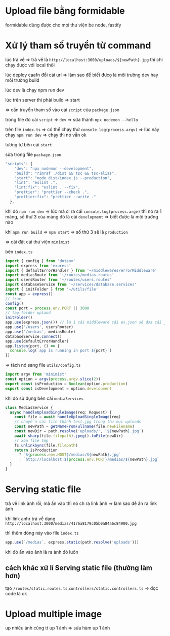 # Upload file bằng formidable

formidable dùng được cho mọi thư viện be node, fastify

# Xử lý tham số truyền từ command

lúc trả về => trả về là `http://localhost:3000/uploads/${newPath}.jpg` thì chỉ chạy được với local thôi

lúc deploy caafn đổi cái url => làm sao để biết đưcọ là môi trường dev hay môi trường build

lúc dev là chạy npm run dev

lúc trên server thì phải build => start

=> cần truyền tham số vào cái `script` của `package.json`

trong file đó cái `script` => `dev` => sửa thành `npx nodemon --hello`

trên file `index.ts` => có thể chạy thử `console.log(process.argv)` => lúc này chạy `npm run dev` => chạy thì nó vẫn ok

tương tự bên cái `start`

sửa trong file `package.json`

```ts
"scripts": {
    "dev": "npx nodemon --development",
    "build": "rimraf ./dist && tsc && tsc-alias",
    "start": "node dist/index.js --production",
    "lint": "eslint .",
    "lint:fix": "eslint . --fix",
    "prettier": "prettier --check .",
    "prettier:fix": "prettier --write ."
  },
```

khi đó `npm run dev` => lúc mà cl ra cái `console.log(process.argv)` thì nó ra 1 mảng, số thứ 3 của mảng đó là cái `development` => biết được là môi trường nào

khi `npm run build` => `npm start` => số thứ 3 sẽ là `production`

=> cài đặt cái thư viện `minimist`

bên `index.ts`

```ts
import { config } from 'dotenv'
import express from 'express'
import { defaultErrorHandler } from '~/middlewares/errorMiddleware'
import mediasRoute from '~/routes/medias.routes'
import usersRouter from '~/routes/users.routes'
import databaseService from '~/services/database.services'
import { initFolder } from '~/utils/file'
const app = express()
// true
config()
const port = process.env.PORT || 3000
// taọ folder uplaod
initFolder()
app.use(express.json()) // là 1 cái middleware cái ex.json sẽ đưa cái json truyền lên ở body thành 1 cái obj
app.use('/users', usersRouter)
app.use('/medias', mediasRoute)
databaseService.connect()
app.use(defaultErrorHandler)
app.listen(port, () => {
  console.log(`app is running in port ${port}`)
})
```

=> tách nó sang file `utils/config.ts`

```ts
import argv from 'minimist'
const option = argv(process.argv.slice(2))
export const isProduction = Boolean(option.production)
export const isDevelopment = option.development
```

khi đó sử dụng bên cái `mediaServices`

```ts
class MediasService {
  async handleUploadSingleImage(req: Request) {
    const file = await handleUploadSingleImage(req)
    // chuyển cái file thành test.jpg trong thư mục uploads
    const newPath = getNameFromFullname(file.newFilename)
    const newDir = path.resolve('uploads/', `${newPath}.jpg`)
    await sharp(file.filepath).jpeg().toFile(newDir)
    // xóa file tmp
    fs.unlinkSync(file.filepath)
    return isProduction
      ? `${process.env.HOST}/medias/${newPath}.jpg`
      : `http://localhost:${process.env.PORT}/medias/${newPath}.jpg`
  }
}
```

# Serving static file

trả về link ảnh rồi, mà ấn vào thì nó ch ra link ảnh => làm sao để ấn ra link ảnh

khi link anhr trả về dạng `http://localhost:3000/medias/4176a8179c05b0a84a6c84900.jpg`

thì thêm dòng này vào file `index.ts`

```ts
app.use(`/medias`, express.static(path.resolve('uploads')))
```

khi đó ấn vào ảnh là ra ảnh đó luôn

## cách khác xử lí Serving static file (thường làm hơn)

tạo `/routes/static.routes.ts`,`controllers/static.controllers.ts` => đọc code là ok

# Upload multiple image

up nhiều ảnh cũng tt up 1 ảnh => sửa hàm up 1 ảnh
